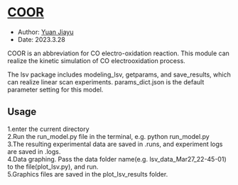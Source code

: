 # [COOR](https://github.com/yuanjiayu/COOR)

* Author: [Yuan Jiayu](https://github.com/yuanjiayu)    
* Date: 2023.3.28

COOR is an abbreviation for CO electro-oxidation reaction.
This module can realize the kinetic simulation of CO electrooxidation process.

The lsv package includes modeling_lsv, getparams, and save_results, which can realize linear scan experiments.
params_dict.json is the default parameter setting for this model.

## Usage
1.enter the current directory    
2.Run the run_model.py file in the terminal, e.g. python run_model.py    
3.The resulting experimental data are saved in .runs, and experiment logs are saved in .logs.    
4.Data graphing. Pass the data folder name(e.g. lsv_data_Mar27_22-45-01) to the file(plot_lsv.py), and run.     
5.Graphics files are saved in the plot_lsv_results folder.    
